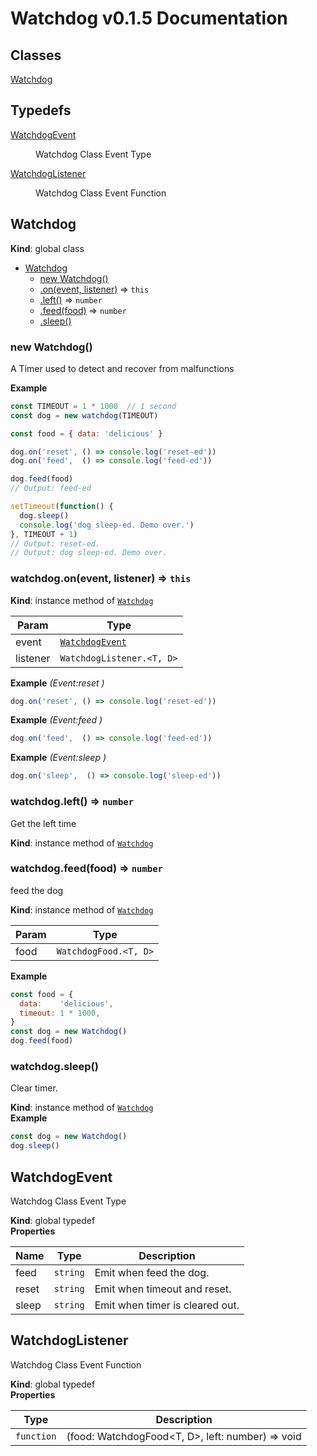 # Watchdog v0.1.5 Documentation

## Classes

<dl>
<dt><a href="#Watchdog">Watchdog</a></dt>
<dd></dd>
</dl>

## Typedefs

<dl>
<dt><a href="#WatchdogEvent">WatchdogEvent</a></dt>
<dd><p>Watchdog Class Event Type</p>
</dd>
<dt><a href="#WatchdogListener">WatchdogListener</a></dt>
<dd><p>Watchdog Class Event Function</p>
</dd>
</dl>

<a name="Watchdog"></a>

## Watchdog
**Kind**: global class  

* [Watchdog](#Watchdog)
    * [new Watchdog()](#new_Watchdog_new)
    * [.on(event, listener)](#Watchdog+on) ⇒ <code>this</code>
    * [.left()](#Watchdog+left) ⇒ <code>number</code>
    * [.feed(food)](#Watchdog+feed) ⇒ <code>number</code>
    * [.sleep()](#Watchdog+sleep)

<a name="new_Watchdog_new"></a>

### new Watchdog()
A Timer used to detect and recover from malfunctions

**Example**  
```js
const TIMEOUT = 1 * 1000  // 1 second
const dog = new watchdog(TIMEOUT)

const food = { data: 'delicious' }

dog.on('reset', () => console.log('reset-ed'))
dog.on('feed',  () => console.log('feed-ed'))

dog.feed(food)
// Output: feed-ed

setTimeout(function() {
  dog.sleep()
  console.log('dog sleep-ed. Demo over.')
}, TIMEOUT + 1)
// Output: reset-ed.
// Output: dog sleep-ed. Demo over.
```
<a name="Watchdog+on"></a>

### watchdog.on(event, listener) ⇒ <code>this</code>
**Kind**: instance method of [<code>Watchdog</code>](#Watchdog)  

| Param | Type |
| --- | --- |
| event | [<code>WatchdogEvent</code>](#WatchdogEvent) | 
| listener | <code>WatchdogListener.&lt;T, D&gt;</code> | 

**Example** *(Event:reset )*  
```js
dog.on('reset', () => console.log('reset-ed'))
```
**Example** *(Event:feed )*  
```js
dog.on('feed',  () => console.log('feed-ed'))
```
**Example** *(Event:sleep )*  
```js
dog.on('sleep',  () => console.log('sleep-ed'))
```
<a name="Watchdog+left"></a>

### watchdog.left() ⇒ <code>number</code>
Get the left time

**Kind**: instance method of [<code>Watchdog</code>](#Watchdog)  
<a name="Watchdog+feed"></a>

### watchdog.feed(food) ⇒ <code>number</code>
feed the dog

**Kind**: instance method of [<code>Watchdog</code>](#Watchdog)  

| Param | Type |
| --- | --- |
| food | <code>WatchdogFood.&lt;T, D&gt;</code> | 

**Example**  
```js
const food = {
  data:    'delicious',
  timeout: 1 * 1000,
}
const dog = new Watchdog()
dog.feed(food)
```
<a name="Watchdog+sleep"></a>

### watchdog.sleep()
Clear timer.

**Kind**: instance method of [<code>Watchdog</code>](#Watchdog)  
**Example**  
```js
const dog = new Watchdog()
dog.sleep()
```
<a name="WatchdogEvent"></a>

## WatchdogEvent
Watchdog Class Event Type

**Kind**: global typedef  
**Properties**

| Name | Type | Description |
| --- | --- | --- |
| feed | <code>string</code> | Emit when feed the dog. |
| reset | <code>string</code> | Emit when timeout and reset. |
| sleep | <code>string</code> | Emit when timer is cleared out. |

<a name="WatchdogListener"></a>

## WatchdogListener
Watchdog Class Event Function

**Kind**: global typedef  
**Properties**

| Type | Description |
| --- | --- |
| <code>function</code> | (food: WatchdogFood<T, D>, left: number) => void |


